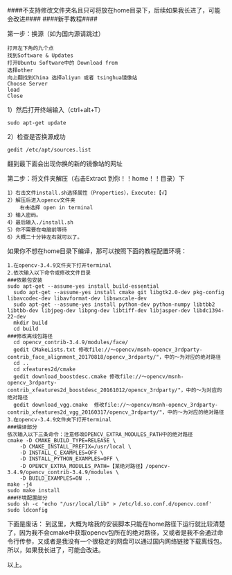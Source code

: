 ####不支持修改文件夹名且只可将放在home目录下，后续如果我长进了，可能会改进####
####新手教程####


第一步：换源（如为国内源请跳过）

	打开左下角的九个点
	找到Software & Updates
	打开Ubuntu Software中的 Download from
	选择other
	向上翻找到China 选择aliyun 或者 tsinghua镜像站
	Choose Server
	load
	Close

1）然后打开终端输入（ctrl+alt+T） 

	sudo apt-get update

2）检查是否换源成功

	gedit /etc/apt/sources.list
	
翻到最下面会出现你换的新的镜像站的网址


第二步：将文件夹解压（右击Extract 到你！！home！！目录）下

	1）右击文件install.sh选择属性（Properties），Execute:【√】
	2）解压后进入opencv文件夹
		右击选择 open in terminal
	3）输入密码。
	4）最后输入./install.sh
	5）你不需要在电脑前等待
	6）大概二十分钟左右就可以了。




如果你不想在home目录下编译，那可以按照下面的教程配置环境：

	1.在opencv-3.4.9文件夹下打开terminal
	2.依次输入以下命令或修改文件目录
	###依赖包安装
  	sudo apt-get --assume-yes install build-essential
	  sudo apt-get --assume-yes install cmake git libgtk2.0-dev pkg-config libavcodec-dev libavformat-dev libswscale-dev
	  sudo apt-get --assume-yes install python-dev python-numpy libtbb2 libtbb-dev libjpeg-dev libpng-dev libtiff-dev libjasper-dev libdc1394-22-dev
	  mkdir build
	  cd build
	###修改离线包路径
	  cd opencv_contrib-3.4.9/modules/face/
	  gedit CMakeLists.txt 修改file://～opencv/msnh-opencv_3rdparty-contrib_face_alignment_20170818/opencv_3rdparty/"，中的～为对应的绝对路径
	  cd ..
	  cd xfeatures2d/cmake
	  gedit download_boostdesc.cmake 修改file://～opencv/msnh-opencv_3rdparty-contrib_xfeatures2d_boostdesc_20161012/opencv_3rdparty/"，中的～为对应的绝对路径
	  gedit download_vgg.cmake  修改file://～opencv/msnh-opencv_3rdparty-contrib_xfeatures2d_vgg_20160317/opencv_3rdparty/"，中的～为对应的绝对路径
	3.在opencv-3.4.9文件夹下打开terminal
	###编译部分
	依次输入以下三条命令：注意修改OPENCV_EXTRA_MODULES_PATH中的绝对路径
	cmake -D CMAKE_BUILD_TYPE=RELEASE \
		-D CMAKE_INSTALL_PREFIX=/usr/local \
		-D INSTALL_C_EXAMPLES=OFF \
		-D INSTALL_PYTHON_EXAMPLES=OFF \
		-D OPENCV_EXTRA_MODULES_PATH=【某绝对路径】/opencv-3.4.9/opencv_contrib-3.4.9/modules \
		-D BUILD_EXAMPLES=ON ..
	make -j4
	sudo make install
	###环境配置部分
	sudo sh -c 'echo "/usr/local/lib" > /etc/ld.so.conf.d/opencv.conf'
	sudo ldconfig


下面是废话：
   到这里，大概为啥我的安装脚本只能在home路径下运行就比较清楚了，因为我不会cmake中获取opencv包所在的绝对路径，又或者是我不会通过命令行传参，又或者是我没有一个很稳定的网盘可以通过国内网络链接下载离线包。所以，如果我长进了，可能会改进。


以上。
